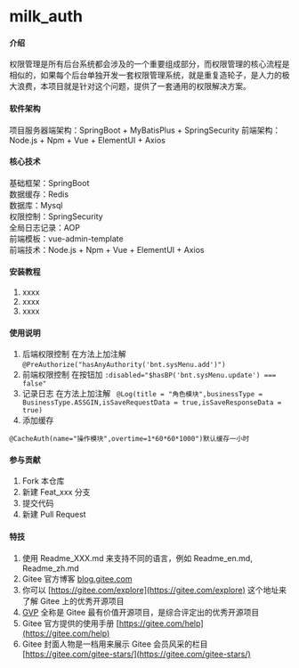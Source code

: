 # milk_auth

#### 介绍
权限管理是所有后台系统都会涉及的一个重要组成部分，而权限管理的核心流程是相似的，如果每个后台单独开发一套权限管理系统，就是重复造轮子，是人力的极大浪费，本项目就是针对这个问题，提供了一套通用的权限解决方案。

#### 软件架构
项目服务器端架构：SpringBoot + MyBatisPlus + SpringSecurity
前端架构：Node.js + Npm + Vue + ElementUI + Axios

#### 核心技术
 基础框架：SpringBoot                              
 数据缓存：Redis                                   
 数据库：Mysql                                    
 权限控制：SpringSecurity                          
 全局日志记录：AOP                                   
 前端模板：vue-admin-template                      
 前端技术：Node.js + Npm + Vue + ElementUI + Axios 


#### 安装教程

1.  xxxx
2.  xxxx
3.  xxxx

#### 使用说明

1.  后端权限控制  在方法上加注解
``@PreAuthorize("hasAnyAuthority('bnt.sysMenu.add')")``
2.  前端权限控制  在按钮加
``:disabled="$hasBP('bnt.sysMenu.update') === false"``
3.  记录日志 在方法上加注解
`` @Log(title = "角色模块",businessType = BusinessType.ASSGIN,isSaveRequestData = true,isSaveResponseData = true)``
4. 添加缓存

``@CacheAuth(name="操作模块",overtime=1*60*60*1000")默认缓存一小时``


#### 参与贡献

1.  Fork 本仓库
2.  新建 Feat_xxx 分支
3.  提交代码
4.  新建 Pull Request


#### 特技

1.  使用 Readme\_XXX.md 来支持不同的语言，例如 Readme\_en.md, Readme\_zh.md
2.  Gitee 官方博客 [blog.gitee.com](https://blog.gitee.com)
3.  你可以 [https://gitee.com/explore](https://gitee.com/explore) 这个地址来了解 Gitee 上的优秀开源项目
4.  [GVP](https://gitee.com/gvp) 全称是 Gitee 最有价值开源项目，是综合评定出的优秀开源项目
5.  Gitee 官方提供的使用手册 [https://gitee.com/help](https://gitee.com/help)
6.  Gitee 封面人物是一档用来展示 Gitee 会员风采的栏目 [https://gitee.com/gitee-stars/](https://gitee.com/gitee-stars/)
